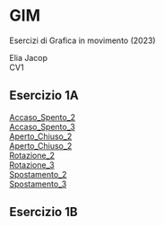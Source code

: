 # GIM
Esercizi di Grafica in movimento (2023) 

Elia Jacop  
CV1


## Esercizio 1A

[Accaso_Spento_2](/Esercizio_1A/acceso_spento_2.html)  
[Accaso_Spento_3](/Esercizio_1A/acceso_spento_3.html)  
[Aperto_Chiuso_2](/Esercizio_1A/aperto_chiuso_2.html)  
[Aperto_Chiuso_2](/Esercizio_1A/aperto_chiuso_3.html)  
[Rotazione_2](/Esercizio_1A/rotazione_2.html)  
[Rotazione_3](/Esercizio_1A/rotazione_3.html)  
[Spostamento_2](/Esercizio_1A/spostamento_2.html)  
[Spostamento_3](/Esercizio_1A/spostamento_3.html)  


## Esercizio 1B


